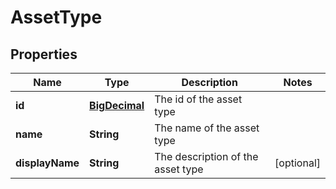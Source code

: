 
# AssetType

## Properties
Name | Type | Description | Notes
------------ | ------------- | ------------- | -------------
**id** | [**BigDecimal**](BigDecimal.md) | The id of the asset type | 
**name** | **String** | The name of the asset type | 
**displayName** | **String** | The description of the asset type |  [optional]



